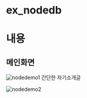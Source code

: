 # ex_nodedb


# 내용
## 메인화면
![nodedemo1](https://user-images.githubusercontent.com/84662018/225206399-7b59c2e9-0c63-41a5-bca7-94841bc42e20.PNG)
간단한 자기소개글

![nodedemo2](https://user-images.githubusercontent.com/84662018/225206307-fb6e4c4e-3091-4772-9e35-8dd9c39fc456.PNG)
